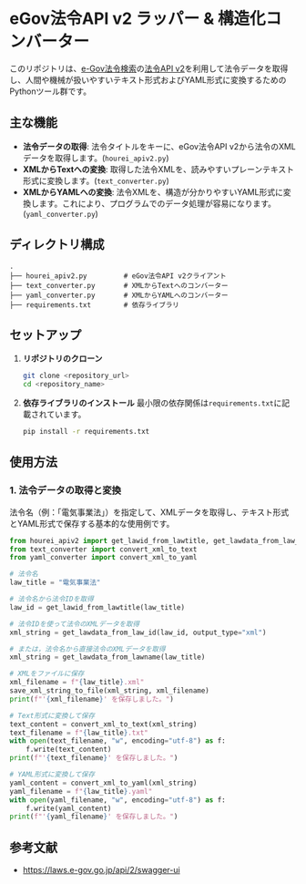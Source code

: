 # eGov法令API v2 ラッパー & 構造化コンバーター

このリポジトリは、[e-Gov法令検索](https://elaws.e-gov.go.jp/)の[法令API v2](https://developer.e-gov.go.jp/contents/law_api_v2_2)を利用して法令データを取得し、人間や機械が扱いやすいテキスト形式およびYAML形式に変換するためのPythonツール群です。


## 主な機能

- **法令データの取得**: 法令タイトルをキーに、eGov法令API v2から法令のXMLデータを取得します。(`hourei_apiv2.py`)
- **XMLからTextへの変換**: 取得した法令XMLを、読みやすいプレーンテキスト形式に変換します。(`text_converter.py`)
- **XMLからYAMLへの変換**: 法令XMLを、構造が分かりやすいYAML形式に変換します。これにより、プログラムでのデータ処理が容易になります。(`yaml_converter.py`)

## ディレクトリ構成

```
.
├── hourei_apiv2.py         # eGov法令API v2クライアント
├── text_converter.py       # XMLからTextへのコンバーター
├── yaml_converter.py       # XMLからYAMLへのコンバーター
├── requirements.txt        # 依存ライブラリ
```

## セットアップ

1. **リポジトリのクローン**
   ```bash
   git clone <repository_url>
   cd <repository_name>
   ```

2. **依存ライブラリのインストール**
   最小限の依存関係は`requirements.txt`に記載されています。
   ```bash
   pip install -r requirements.txt
   ```


## 使用方法

### 1. 法令データの取得と変換

法令名（例：「電気事業法」）を指定して、XMLデータを取得し、テキスト形式とYAML形式で保存する基本的な使用例です。

```python
from hourei_apiv2 import get_lawid_from_lawtitle, get_lawdata_from_law_id, save_xml_string_to_file, get_lawdata_from_lawname
from text_converter import convert_xml_to_text
from yaml_converter import convert_xml_to_yaml

# 法令名
law_title = "電気事業法"

# 法令名から法令IDを取得
law_id = get_lawid_from_lawtitle(law_title)

# 法令IDを使って法令のXMLデータを取得
xml_string = get_lawdata_from_law_id(law_id, output_type="xml")

# または，法令名から直接法令のXMLデータを取得
xml_string = get_lawdata_from_lawname(law_title)

# XMLをファイルに保存
xml_filename = f"{law_title}.xml"
save_xml_string_to_file(xml_string, xml_filename)
print(f"'{xml_filename}' を保存しました。")

# Text形式に変換して保存
text_content = convert_xml_to_text(xml_string)
text_filename = f"{law_title}.txt"
with open(text_filename, "w", encoding="utf-8") as f:
    f.write(text_content)
print(f"'{text_filename}' を保存しました。")

# YAML形式に変換して保存
yaml_content = convert_xml_to_yaml(xml_string)
yaml_filename = f"{law_title}.yaml"
with open(yaml_filename, "w", encoding="utf-8") as f:
    f.write(yaml_content)
print(f"'{yaml_filename}' を保存しました。")
```

## 参考文献

- https://laws.e-gov.go.jp/api/2/swagger-ui
